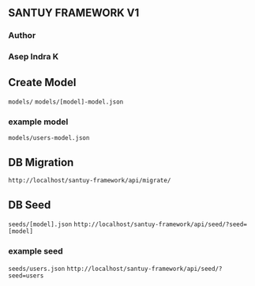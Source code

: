 ## SANTUY FRAMEWORK V1 ##

### Author ###

### Asep Indra K ###


## Create Model
```models/```
```models/[model]-model.json```

### example model
```models/users-model.json```

## DB Migration
```http://localhost/santuy-framework/api/migrate/```


## DB Seed
```seeds/[model].json```
```http://localhost/santuy-framework/api/seed/?seed=[model]```

### example seed
```seeds/users.json```
```http://localhost/santuy-framework/api/seed/?seed=users```

